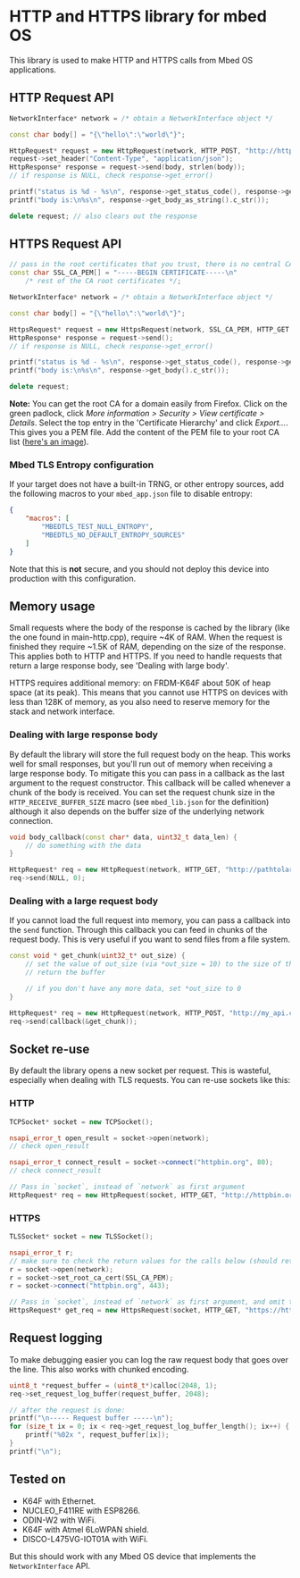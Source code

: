 # HTTP and HTTPS library for mbed OS

This library is used to make HTTP and HTTPS calls from Mbed OS applications.

## HTTP Request API

```cpp
NetworkInterface* network = /* obtain a NetworkInterface object */

const char body[] = "{\"hello\":\"world\"}";

HttpRequest* request = new HttpRequest(network, HTTP_POST, "http://httpbin.org/post");
request->set_header("Content-Type", "application/json");
HttpResponse* response = request->send(body, strlen(body));
// if response is NULL, check response->get_error()

printf("status is %d - %s\n", response->get_status_code(), response->get_status_message());
printf("body is:\n%s\n", response->get_body_as_string().c_str());

delete request; // also clears out the response
```

## HTTPS Request API

```cpp
// pass in the root certificates that you trust, there is no central CA registry in Mbed OS
const char SSL_CA_PEM[] = "-----BEGIN CERTIFICATE-----\n"
    /* rest of the CA root certificates */;

NetworkInterface* network = /* obtain a NetworkInterface object */

const char body[] = "{\"hello\":\"world\"}";

HttpsRequest* request = new HttpsRequest(network, SSL_CA_PEM, HTTP_GET "https://httpbin.org/status/418");
HttpResponse* response = request->send();
// if response is NULL, check response->get_error()

printf("status is %d - %s\n", response->get_status_code(), response->get_status_message());
printf("body is:\n%s\n", response->get_body().c_str());

delete request;
```

**Note:** You can get the root CA for a domain easily from Firefox. Click on the green padlock, click *More information > Security > View certificate > Details*. Select the top entry in the 'Certificate Hierarchy' and click *Export...*. This gives you a PEM file. Add the content of the PEM file to your root CA list ([here's an image](img/root-ca-selection.png)).

### Mbed TLS Entropy configuration

If your target does not have a built-in TRNG, or other entropy sources, add the following macros to your `mbed_app.json` file to disable entropy:

```json
{
    "macros": [
        "MBEDTLS_TEST_NULL_ENTROPY",
        "MBEDTLS_NO_DEFAULT_ENTROPY_SOURCES"
    ]
}
```

Note that this is **not** secure, and you should not deploy this device into production with this configuration.

## Memory usage

Small requests where the body of the response is cached by the library (like the one found in main-http.cpp), require ~4K of RAM. When the request is finished they require ~1.5K of RAM, depending on the size of the response. This applies both to HTTP and HTTPS. If you need to handle requests that return a large response body, see 'Dealing with large body'.

HTTPS requires additional memory: on FRDM-K64F about 50K of heap space (at its peak). This means that you cannot use HTTPS on devices with less than 128K of memory, as you also need to reserve memory for the stack and network interface.

### Dealing with large response body

By default the library will store the full request body on the heap. This works well for small responses, but you'll run out of memory when receiving a large response body. To mitigate this you can pass in a callback as the last argument to the request constructor. This callback will be called whenever a chunk of the body is received. You can set the request chunk size in the `HTTP_RECEIVE_BUFFER_SIZE` macro (see `mbed_lib.json` for the definition) although it also depends on the buffer size of the underlying network connection.

```cpp
void body_callback(const char* data, uint32_t data_len) {
    // do something with the data
}

HttpRequest* req = new HttpRequest(network, HTTP_GET, "http://pathtolargefile.com", &body_callback);
req->send(NULL, 0);
```

### Dealing with a large request body

If you cannot load the full request into memory, you can pass a callback into the `send` function. Through this callback you can feed in chunks of the request body. This is very useful if you want to send files from a file system.

```cpp
const void * get_chunk(uint32_t* out_size) {
    // set the value of out_size (via *out_size = 10) to the size of the buffer
    // return the buffer

    // if you don't have any more data, set *out_size to 0
}

HttpRequest* req = new HttpRequest(network, HTTP_POST, "http://my_api.com/upload");
req->send(callback(&get_chunk));
```

## Socket re-use

By default the library opens a new socket per request. This is wasteful, especially when dealing with TLS requests. You can re-use sockets like this:

### HTTP

```cpp
TCPSocket* socket = new TCPSocket();

nsapi_error_t open_result = socket->open(network);
// check open_result

nsapi_error_t connect_result = socket->connect("httpbin.org", 80);
// check connect_result

// Pass in `socket`, instead of `network` as first argument
HttpRequest* req = new HttpRequest(socket, HTTP_GET, "http://httpbin.org/status/418");
```

### HTTPS

```cpp
TLSSocket* socket = new TLSSocket();

nsapi_error_t r;
// make sure to check the return values for the calls below (should return NSAPI_ERROR_OK)
r = socket->open(network);
r = socket->set_root_ca_cert(SSL_CA_PEM);
r = socket->connect("httpbin.org", 443);

// Pass in `socket`, instead of `network` as first argument, and omit the `SSL_CA_PEM` argument
HttpsRequest* get_req = new HttpsRequest(socket, HTTP_GET, "https://httpbin.org/status/418");
```

## Request logging

To make debugging easier you can log the raw request body that goes over the line. This also works with chunked encoding.

```cpp
uint8_t *request_buffer = (uint8_t*)calloc(2048, 1);
req->set_request_log_buffer(request_buffer, 2048);

// after the request is done:
printf("\n----- Request buffer -----\n");
for (size_t ix = 0; ix < req->get_request_log_buffer_length(); ix++) {
    printf("%02x ", request_buffer[ix]);
}
printf("\n");
```

## Tested on
* K64F with Ethernet.
* NUCLEO_F411RE with ESP8266.
* ODIN-W2 with WiFi.
* K64F with Atmel 6LoWPAN shield.
* DISCO-L475VG-IOT01A with WiFi.

But this should work with any Mbed OS device that implements the `NetworkInterface` API.
